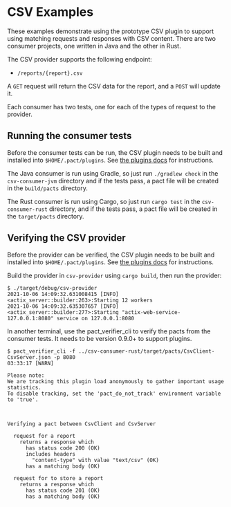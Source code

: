 # CSV Examples

These examples demonstrate using the prototype CSV plugin to support using matching requests and responses
with CSV content. There are two consumer projects, one written in Java and the other in Rust.

The CSV provider supports the following endpoint:
* `/reports/{report}.csv`

A `GET` request will return the CSV data for the report, and a `POST` will update it.

Each consumer has two tests, one for each of the types of request to the provider.

## Running the consumer tests

Before the consumer tests can be run, the CSV plugin needs to be built and installed into `$HOME/.pact/plugins`.
See [the plugins docs](../../plugins/csv/README.md) for instructions.

The Java consumer is run using Gradle, so just run `./gradlew check` in the `csv-consumer-jvm` directory and 
if the tests pass, a pact file will be created in the `build/pacts` directory.

The Rust consumer is run using Cargo, so just run `cargo test` in the `csv-consumer-rust` directory, and 
if the tests pass, a pact file will be created in the `target/pacts` directory.

## Verifying the CSV provider

Before the provider can be verified, the CSV plugin needs to be built and installed into `$HOME/.pact/plugins`.
See [the plugins docs](../../plugins/csv/README.md) for instructions.

Build the provider in `csv-provider` using `cargo build`, then run the provider:

```
$ ./target/debug/csv-provider 
2021-10-06 14:09:32.631008415 [INFO] <actix_server::builder:263>:Starting 12 workers
2021-10-06 14:09:32.635307657 [INFO] <actix_server::builder:277>:Starting "actix-web-service-127.0.0.1:8080" service on 127.0.0.1:8080
```

In another terminal, use the pact_verifier_cli to verify the pacts from the consumer tests. It needs to be
version 0.9.0+ to support plugins.

```
$ pact_verifier_cli -f ../csv-consumer-rust/target/pacts/CsvClient-CsvServer.json -p 8080
03:33:17 [WARN] 

Please note:
We are tracking this plugin load anonymously to gather important usage statistics.
To disable tracking, set the 'pact_do_not_track' environment variable to 'true'.



Verifying a pact between CsvClient and CsvServer

  request for a report
    returns a response which
      has status code 200 (OK)
      includes headers
        "content-type" with value "text/csv" (OK)
      has a matching body (OK)

  request for to store a report
    returns a response which
      has status code 201 (OK)
      has a matching body (OK)
```
